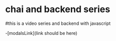 # chai and backend series

#this is a video series and backend with javascript

-[modalsLink](link should be here)